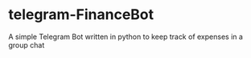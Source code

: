 # telegram-FinanceBot
A simple Telegram Bot written in python to keep track of expenses in a group chat

